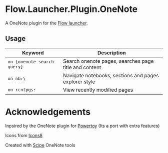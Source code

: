 Flow.Launcher.Plugin.OneNote
==================

A OneNote plugin for the [Flow launcher](https://github.com/Flow-Launcher/Flow.Launcher).

## Usage

| Keyword                         | Description          |
|---------------------------------|----------------------|
| `` on {onenote search query} `` | Search onenote pages, searches page title and content |
| `` on nb:\ ``                   | Navigate notebooks, sections and pages explorer style |
| `` on rcntpgs: ``               | View recently modified pages |

Acknowledgements
======

Inpsired by the OneNote plugin for [Powertoy](https://github.com/microsoft/PowerToys/tree/main/src/modules/launcher/Plugins/Microsoft.PowerToys.Run.Plugin.OneNote) (Its a port with extra features)

Icons from [Icons8](https://icons8.com)

Created with [Scipe](https://github.com/scipbe/ScipBe-Common-Office) OneNote tools

